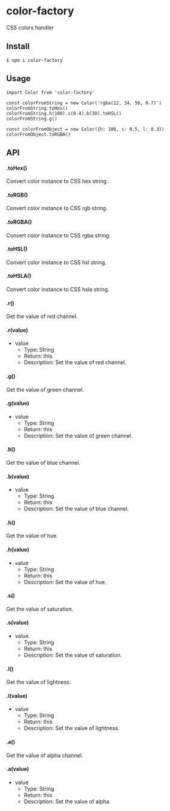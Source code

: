 # color-factory
CSS colors handler

## Install
```
$ npm i color-factory
```

## Usage
```es6
import Color from 'color-factory'

const colorFromString = new Color('rgba(12, 34, 56, 0.7)')
colorFromString.toHex()
colorFromString.h(100).s(0.4).b(30).toHSL()
colorFromString.g()

const colorFromObject = new Color({h: 100, s: 0.5, l: 0.3})
colorFromObject.toRGBA()
```

## API

#### .toHex()

Convert color instance to CSS hex string.

#### .toRGB()

Convert color instance to CSS rgb string.

#### .toRGBA()

Convert color instance to CSS rgba string.

#### .toHSL()

Convert color instance to CSS hsl string.

#### .toHSLA()

Convert color instance to CSS hsla string.

#### .r()

Get the value of red channel.

#### .r(value)

- value
  - Type: String
  - Return: this 
  - Description: Set the value of red channel.

#### .g()

Get the value of green channel.

#### .g(value)

- value
  - Type: String
  - Return: this 
  - Description: Set the value of green channel.

#### .b()

Get the value of blue channel.

#### .b(value)

- value
  - Type: String
  - Return: this 
  - Description: Set the value of blue channel.

#### .h()

Get the value of hue.

#### .h(value)

- value
  - Type: String
  - Return: this 
  - Description: Set the value of hue.

#### .s()

Get the value of saturation.

#### .s(value)

- value
  - Type: String
  - Return: this 
  - Description: Set the value of saturation.

#### .l()

Get the value of lightness.

#### .l(value)

- value
  - Type: String
  - Return: this 
  - Description: Set the value of lightness.

#### .a()

Get the value of alpha channel.

#### .a(value)

- value
  - Type: String
  - Return: this 
  - Description: Set the value of alpha.
